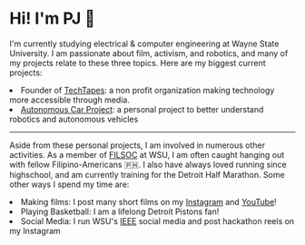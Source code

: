 <h1>Hi! I'm PJ 👋</h1>
<p>I'm currently studying electrical & computer engineering at Wayne State University. I am passionate about film, activism, and robotics, and many of my projects relate to these three topics. Here are my biggest current projects:</p>
<li>Founder of <a href="https://www.linkedin.com/company/techtapes" >TechTapes</a>: a non profit organization making technology more accessible through media.</li>
<li><a href="https://github.com/PJ1229/Autonomous-Car-Project">Autonomous Car Project</a>: a personal project to better understand robotics and autonomous vehicles</li>
<hr>
<p>Aside from these personal projects, I am involved in numerous other activities. As a member of <a href="https://www.filsoc.org/">FILSOC</a> at WSU, I am often caught hanging out with fellow Filipino-Americans 🇵🇭. I also have always loved running since highschool, and am currently training for the Detroit Half Marathon. Some other ways I spend my time are:</p>
<li>Making films: I post many short films on my <a href="https://www.instagram.com/pj.k1m/">Instagram</a> and <a href="https://www.youtube.com/@pjkim61">YouTube</a>!</li>
<li>Playing Basketball: I am a lifelong Detroit Pistons fan!</li>
<li>Social Media: I run WSU's <a href="https://www.instagram.com/wsu_ieee/">IEEE</a> social media and post hackathon reels on my Instagram</li>
<br>

